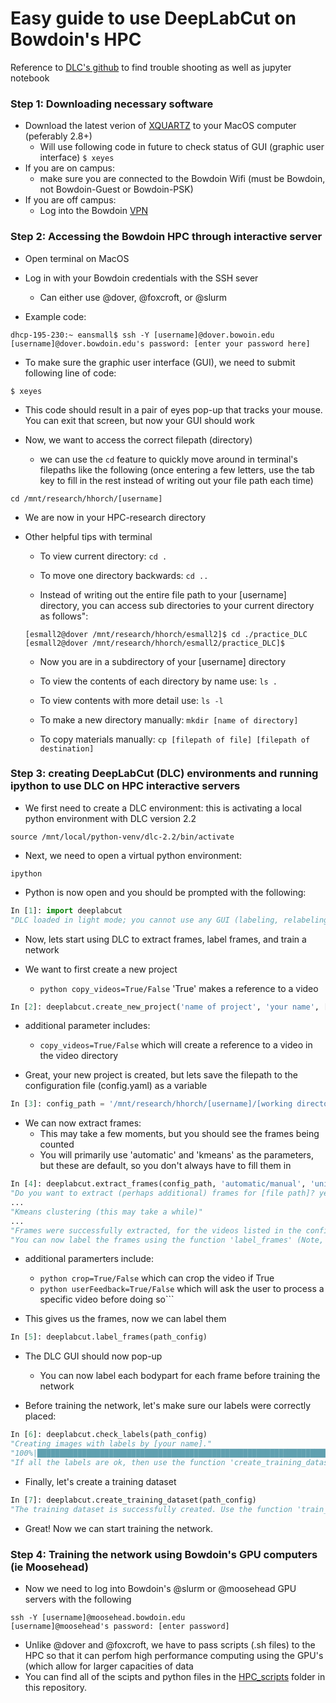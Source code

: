 # Easy guide to use DeepLabCut on Bowdoin's HPC
Reference to [DLC's github](https://github.com/DeepLabCut/DeepLabCut/tree/master/deeplabcut) to find trouble shooting as well as jupyter notebook

### Step 1: Downloading necessary software
  - Download the latest verion of [XQUARTZ](https://www.xquartz.org/) to your MacOS computer (peferably 2.8+)
    - Will use following code in future to check status of GUI (graphic user interface) ``` $ xeyes ```
  - If you are on campus:
    - make sure you are connected to the Bowdoin Wifi (must be Bowdoin, not Bowdoin-Guest or Bowdoin-PSK)
  - If you are off campus:
    - Log into the Bowdoin [VPN](https://bowdoin.teamdynamix.com/TDClient/1814/Portal/KB/ArticleDet?ID=99743)


### Step 2: Accessing the Bowdoin HPC through interactive server
  - Open terminal on MacOS
  - Log in with your Bowdoin credentials with the SSH sever
    - Can either use @dover, @foxcroft, or @slurm

  - Example code:

  ``` terminal
  dhcp-195-230:~ eansmall$ ssh -Y [username]@dover.bowoin.edu
  [username]@dover.bowdoin.edu's password: [enter your password here]
  ```
  - To make sure the graphic user interface (GUI), we need to submit following line of code:
  ```
  $ xeyes
  ```
  - This code should result in a pair of eyes pop-up that tracks your mouse. You can exit that screen, but now your GUI should work
  
  - Now, we want to access the correct filepath (directory)
    - we can use the ```cd``` feature to quickly move around in terminal's filepaths like the following (once entering a few letters, use the tab key to fill in       the rest instead of writing out your file path each time)
  ``` terminal
  cd /mnt/research/hhorch/[username]
  ```
  - We are now in your HPC-research directory

  - Other helpful tips with terminal

      - To view current directory: ```cd .```
  
      - To move one directory backwards: ```cd ..```
  
      - Instead of writing out the entire file path to your [username] directory, you can access sub directories to your current directory as follows":
    ```
    [esmall2@dover /mnt/research/hhorch/esmall2]$ cd ./practice_DLC
    [esmall2@dover /mnt/research/hhorch/esmall2/practice_DLC]$
    ```
      - Now you are in a subdirectory of your [username] directory
  
      - To view the contents of each directory by name use: ```ls .```
  
      - To view contents with more detail use: ```ls -l```
  
      - To make a new directory manually: ```mkdir [name of directory]```
        
      - To copy materials manually: ```cp [filepath of file] [filepath of destination]```
      

### Step 3: creating DeepLabCut (DLC) environments and running ipython to use DLC on HPC interactive servers

  - We first need to create a DLC environment: this is activating a local python environment with DLC version 2.2

``` source /mnt/local/python-venv/dlc-2.2/bin/activate ```

  - Next, we need to open a virtual python environment:

``` ipython ```

  - Python is now open and you should be prompted with the following:

```python
In [1]: import deeplabcut
"DLC loaded in light mode; you cannot use any GUI (labeling, relabeling and standalone GUI)"
```

  - Now, lets start using DLC to extract frames, label frames, and train a network

  - We want to first create a new project
    - ```python copy_videos=True/False``` 'True' makes a reference to a video

```python
In [2]: deeplabcut.create_new_project('name of project', 'your name', ['complete file path to video'], (optional) working_directory='file path to where you want project saved')
```
  - additional parameter includes:
    - ```copy_videos=True/False``` which will create a reference to a video in the video directory

  - Great, your new project is created, but lets save the filepath to the configuration file (config.yaml) as a variable

```python
In [3]: config_path = '/mnt/research/hhorch/[username]/[working directory]' 
```

  - We can now extract frames:
    - This may take a few moments, but you should see the frames being counted
    - You will primarily use 'automatic' and 'kmeans' as the parameters, but these are default, so you don't always have to fill them in
 
```python
In [4]: deeplabcut.extract_frames(config_path, 'automatic/manual', 'uniform/kmeans')
"Do you want to extract (perhaps additional) frames for [file path]? yes/no" yes 
...
"Kmeans clustering (this may take a while)"
...
"Frames were successfully extracted, for the videos listed in the config.yaml file."
"You can now label the frames using the function 'label_frames' (Note, you should label frames extracted from diverse videos (and many videos; we do not recommend training on single videos!))."
```
 
  - additional paramerters include: 
    - ```python crop=True/False``` which can crop the video if True
    - ```python userFeedback=True/False``` which will ask the user to process a specific video before doing so```

  - This gives us the frames, now we can label them

```python
In [5]: deeplabcut.label_frames(path_config)
```
  - The DLC GUI should now pop-up
    - You can now label each bodypart for each frame before training the network

  - Before training the network, let's make sure our labels were correctly placed:

```python
In [6]: deeplabcut.check_labels(path_config)
"Creating images with labels by [your name]."
"100%|████████████████████████████████████████████████████████████████████████████| 19/19 [00:13<00:00,  1.41it/s]"
"If all the labels are ok, then use the function 'create_training_dataset' to create the training dataset!"
```

  - Finally, let's create a training dataset
```python
In [7]: deeplabcut.create_training_dataset(path_config)
"The training dataset is successfully created. Use the function 'train_network' to start training. Happy training!"
```
  - Great! Now we can start training the network.
  

### Step 4: Training the network using Bowdoin's GPU computers (ie Moosehead)

- Now we need to log into Bowdoin's @slurm or @moosehead GPU servers with the following

``` 
ssh -Y [username]@moosehead.bowdoin.edu
[username]@moosehead's password: [enter password]
```

  - Unlike @dover and @foxcroft, we have to pass scripts (.sh files) to the HPC so that it can perfom high performance computing using the GPU's (which     allow for larger capacities of data
  - You can find all of the scipts and python files in the [HPC_scripts](https://github.com/esmall2023/DLC_HPC/tree/main/HPC_scripts) folder in this repository.
  



  
  
  
      
